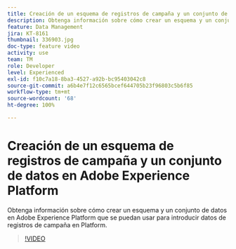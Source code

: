 ```yaml
---
title: Creación de un esquema de registros de campaña y un conjunto de datos en Adobe Experience Platform
description: Obtenga información sobre cómo crear un esquema y un conjunto de datos en Adobe Experience Platform que se puedan usar para introducir datos de registros de campaña en Platform.
feature: Data Management
jira: KT-8161
thumbnail: 336903.jpg
doc-type: feature video
activity: use
team: TM
role: Developer
level: Experienced
exl-id: f10c7a18-8ba3-4527-a92b-bc95403042c8
source-git-commit: a6b4e7f12c6565bcef644705b23f96803c5b6f85
workflow-type: tm+mt
source-wordcount: '68'
ht-degree: 100%

---
```


# Creación de un esquema de registros de campaña y un conjunto de datos en Adobe Experience Platform

Obtenga información sobre cómo crear un esquema y un conjunto de datos en Adobe Experience Platform que se puedan usar para introducir datos de registros de campaña en Platform.

>[!VIDEO](https://video.tv.adobe.com/v/336903?quality=12&learn=on)
